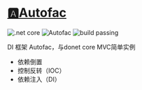 # [🅰️Autofac](README.md)
![.net core](https://img.shields.io/badge/.NetCore-2.0-blue.svg)
![Autofac](https://img.shields.io/badge/Autofac-4.2.0-blue.svg)
![build passing](https://img.shields.io/badge/build-passing-brightgreen.svg)

DI 框架 Autofac，与donet core MVC简单实例
+ 依赖倒置
+ 控制反转（IOC）
+ 依赖注入（DI）

